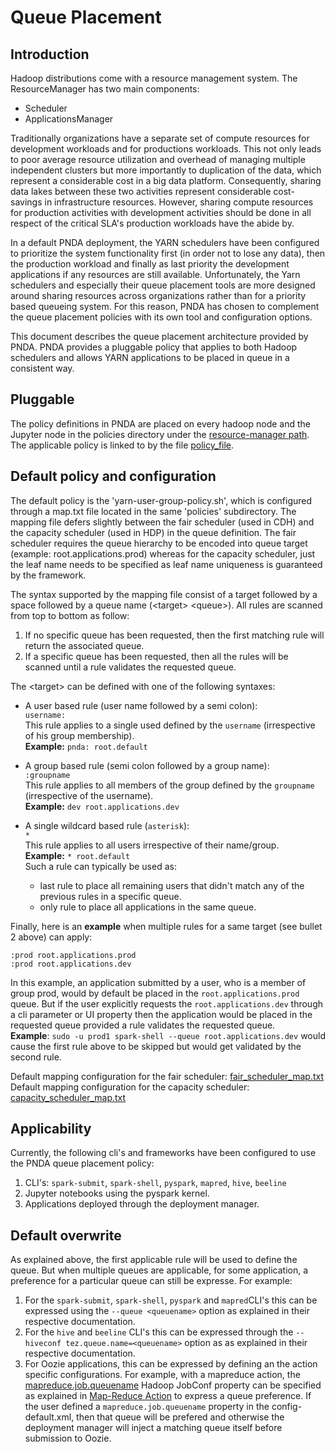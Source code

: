 # Queue Placement

## Introduction
Hadoop distributions come with a resource management system. The ResourceManager has two main components:
 - Scheduler
 - ApplicationsManager

Traditionally organizations have a separate set of compute resources for development workloads and for productions workloads. This not only leads to poor average resource utilization and overhead of managing multiple independent clusters but more importantly to duplication of the data, which represent a considerable cost in a big data platform. Consequently, sharing data lakes between these two activities represent considerable cost-savings in infrastructure resources. However, sharing compute resources for production activities with development activities should be done in all respect of the critical SLA's production workloads have the abide by.

In a default PNDA deployment, the YARN schedulers have been configured to prioritize the system functionality first (in order not to lose any data), then the production workload and finally as last priority the development applications if any resources are still available. Unfortunately, the Yarn schedulers and especially their queue placement tools are more designed around sharing resources across organizations rather than for a priority based queueing system. For this reason, PNDA has chosen to complement the queue placement policies with its own tool and configuration options.

This document describes the queue placement architecture provided by PNDA. PNDA provides a pluggable policy that applies to both Hadoop schedulers and allows YARN applications to be placed in queue in a consistent way.

## Pluggable
The policy definitions in PNDA are placed on every hadoop node and the Jupyter node in the policies directory under the [resource-manager path](https://github.com/pndaproject/platform-salt/blob/a2d961b212e0745635422e791cf311242dbf339c/pillar/services.sls#L96). The applicable policy is linked to by the file [policy_file](https://github.com/pndaproject/platform-salt/blob/a2d961b212e0745635422e791cf311242dbf339c/pillar/services.sls#L97).

## Default policy and configuration

The default policy is the 'yarn-user-group-policy.sh', which is configured through a map.txt file located in the same 'policies' subdirectory. The mapping file defers slightly between the fair scheduler (used in CDH) and the capacity scheduler (used in HDP) in the queue definition. The fair scheduler requires the queue hierarchy to be encoded into queue target (example: root.applications.prod) whereas for the capacity scheduler, just the leaf name needs to be specified as leaf name uniqueness is guaranteed by the framework.

The syntax supported by the mapping file consist of a target followed by a space followed by a queue name (\<target\> \<queue\>). All rules are scanned from top to bottom as follow:
1) If no specific queue has been requested, then the first matching rule will return the associated queue.
2) If a specific queue has been requested, then all the rules will be scanned until a rule validates the requested queue.

The \<target\> can be defined with one of the following syntaxes:
* A user based rule (user name followed by a semi colon):
<br>```username:```
<br>This rule applies to a single used defined by the `username` (irrespective of his group membership).
<br>**Example:** ```pnda: root.default```

* A group based rule (semi colon followed by a group name):
<br>```:groupname```
<br>This rule applies to all members of the group defined by the `groupname` (irrespective of the username).
<br>**Example:** ```dev root.applications.dev```

* A single wildcard based rule (`asterisk`):
<br>```*```
<br>This rule applies to all users irrespective of their name/group. 
<br>**Example:** ```* root.default```
<br>Such a rule can typically be used as:
   * last rule to place all remaining users that didn't match any of the previous rules in a specific queue.
   * only rule to place all applications in the same queue. 

Finally, here is an **example** when multiple rules for a same target (see bullet 2 above) can apply:
```
:prod root.applications.prod
:prod root.applications.dev
```
In this example, an application submitted by a user, who is a member of group prod, would by default be placed in the `root.applications.prod` queue. But if the user explicitly requests the `root.applications.dev` through a cli parameter or UI property then the application would be placed in the requested queue provided a rule validates the requested queue.
<br>**Example**: `sudo -u prod1 spark-shell --queue root.applications.dev` would cause the first rule above to be skipped but would get validated by the second rule.  

Default mapping configuration for the fair scheduler: [fair_scheduler_map.txt](https://github.com/pndaproject/platform-salt/blob/a2d961b212e0745635422e791cf311242dbf339c/salt/resource-manager/templates/fair_scheduler_map.txt)
Default mapping configuration for the capacity scheduler: [capacity_scheduler_map.txt](https://github.com/pndaproject/platform-salt/blob/5a3e41549afa3ad3d263826024d73c5fd91da703/salt/resource-manager/templates/capacity_scheduler_map.txt)

## Applicability
Currently, the following cli's and frameworks have been configured to use the PNDA queue placement policy:
1) CLI's: `spark-submit`, `spark-shell`, `pyspark`, `mapred`, `hive`, `beeline`
2) Jupyter notebooks using the pyspark kernel.
3) Applications deployed through the deployment manager.

## Default overwrite
As explained above, the first applicable rule will be used to define the queue. But when multiple queues are applicable, for some application, a preference for a particular queue can still be expresse. For example:
1) For the `spark-submit`, `spark-shell`, `pyspark` and `mapred`CLI's this can be expressed using the `--queue <queuename>` option as explained in their respective documentation.
2) For the `hive` and `beeline` CLI's this can be expressed through the `--hiveconf tez.queue.name=<queuename>` option as as explained in their respective documentation.
3) For Oozie applications, this can be expressed by defining an the action specific configurations. For example, with a mapreduce action, the [mapreduce.job.queuename](https://hadoop.apache.org/docs/r2.6.3/hadoop-mapreduce-client/hadoop-mapreduce-client-core/mapred-default.xml) Hadoop JobConf property can be specified as explained in [Map-Reduce Action](https://oozie.apache.org/docs/4.1.0/WorkflowFunctionalSpec.html#a3.2.2_Map-Reduce_Action) to express a queue preference. If the user defined a `mapreduce.job.queuename` property in the config-default.xml, then that queue will be prefered and otherwise the deployment manager will inject a matching queue itself before submission to Oozie.
